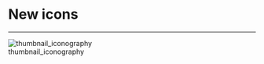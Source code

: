 
# New icons

---

  
![thumbnail_iconography](https://studio-assets.supernova.io/design-systems/27883/db1bbb57-89fc-49bf-9b7c-86bbdb3210ff.png)  
thumbnail_iconography  
